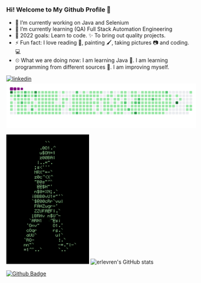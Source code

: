 ### Hi! Welcome to My Github Profile 👋


- 🔭 I’m currently working on Java and Selenium                                                                            
- 🌱 I’m currently learning (QA) Full Stack Automation Engineering
- 💪 2022 goals: Learn to code. ✨ To bring out quality projects.
- ⚡ Fun fact: I love reading 📖, painting 🖌️, taking pictures 📷 and coding. 💻
- ⏲ What we are doing now: I am learning Java 🚀. I am learning programming from different sources 📃. I am improving myself. 
<a href="https://www.linkedin.com/in/erolevrenmsrl/" target="_blank">
<img src=https://img.shields.io/badge/LinkedIn-0077B5?style=for-the-badge&logo=linkedin&logoColor=white alt=linkedin style="margin-bottom: 5px;" />
</a>


<img src="github-contribution-grid-snake.gif" width="auto">
                                                                                                                                     
<img src="walking-code.gif" width="auto">   ![erlevren's GitHub stats](https://github-readme-stats.vercel.app/api?username=erlevren&theme=dark&show_icons=true)



[![Github Badge](https://img.shields.io/badge/-Github-000?style=quare&labelColor=000&logo=Github&logoColor=white&link=link)](link)








